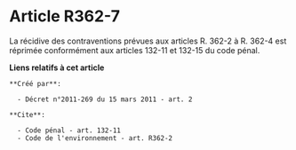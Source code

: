 # Article R362-7

La récidive des contraventions prévues aux articles R. 362-2 à R. 362-4 est réprimée conformément aux articles 132-11 et
132-15 du code pénal.

**Liens relatifs à cet article**

	**Créé par**:

	  - Décret n°2011-269 du 15 mars 2011 - art. 2

	**Cite**:

	  - Code pénal - art. 132-11
	  - Code de l'environnement - art. R362-2
